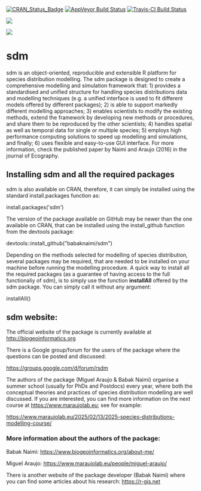 [![CRAN_Status_Badge](http://www.r-pkg.org/badges/version/sdm)](https://cran.r-project.org/package=sdm) [![AppVeyor Build Status](https://ci.appveyor.com/api/projects/status/github/babaknaimi/sdm?branch=master&svg=true)](https://ci.appveyor.com/project/babaknaimi/sdm) [![Travis-CI Build Status](https://travis-ci.org/babaknaimi/sdm.svg?branch=master)](https://travis-ci.org/babaknaimi/sdm)

[![](https://cranlogs.r-pkg.org/badges/sdm)](https://cran.r-project.org/package=sdm)

[![](http://cranlogs.r-pkg.org/badges/grand-total/sdm?color=orange)](https://cran.r-project.org/package=sdm)


# sdm
sdm is an object-oriented, reproducible and extensible R platform for species distribution modelling. The sdm package is designed to create a comprehensive modelling and simulation framework that: 1) provides a standardised and unified structure for handling species distributions data and modelling techniques (e.g. a unified interface is used to fit different models offered by different packages); 2) is able to support markedly different modelling approaches; 3) enables scientists to modify the existing methods, extend the framework by developing new methods or procedures, and share them to be reproduced by the other scientists; 4) handles spatial as well as temporal data for single or multiple species; 5) employs high performance computing solutions to speed up modelling and simulations, and finally; 6) uses flexible and easy-to-use GUI interface. For more information, check the published paper by Naimi and Araujo (2016) in the journal of Ecography.

## Installing sdm and all the required packages

sdm is also available on CRAN, therefore, it can simply be installed using the standard install.packages function as:

install.packages('sdm') 

The version of the package available on GitHub may be newer than the one available on CRAN, that can be installed using the install_github function from the devtools package:

devtools::install_github("babaknaimi/sdm")


Depending on the methods selected for modelling of species distribution, several packages may be required, that are needed to be installed on your machine before running the modelling procedure. A quick way to install all the required packages (as a guarantee of having access to the full functionaliy of sdm), is to simply use the function **installAll** offered by the sdm package. You can simply call it without any argument:

installAll()

## sdm website:

The official website of the package is currently available at http://biogeoinformatics.org

There is a Google group/forum for the users of the package where the questions can be posted and discussed:

https://groups.google.com/d/forum/rsdm


The authors of the package (Miguel Araujo & Babak Naimi) organise a summer school (usually for PhDs and Postdocs) every year, where both the conceptual theories and practices of species distribution modelling are well discussed. If you are interested, you can find more information on the next course at https://www.maraujolab.eu; see for example: 

https://www.maraujolab.eu/2025/02/13/2025-species-distributions-modelling-course/


### More information about the authors of the package:

Babak Naimi: https://www.biogeoinformatics.org/about-me/

Miguel Araujo: https://www.maraujolab.eu/people/miguel-araujo/


There is another website of the package developer (Babak Naimi) where you can find some articles about his research: https://r-gis.net
